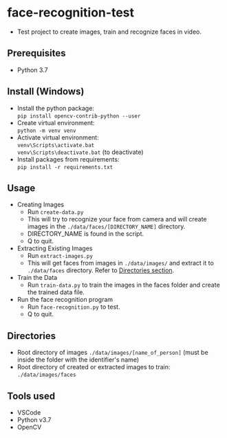# face-recognition-test
- Test project to create images, train and recognize faces in video.

## Prerequisites
- Python 3.7

## Install (Windows)
- Install the python package:
<br>`pip install opencv-contrib-python --user`
- Create virtual environment:
<br>`python -m venv venv`
- Activate virtual environment:
<br>`venv\Scripts\activate.bat`
<br>`venv\Scripts\deactivate.bat` (to deactivate)
- Install packages from requirements:
<br>`pip install -r requirements.txt`

## Usage
- Creating Images
  - Run `create-data.py`
  - This will try to recognize your face from camera and will create images in the `./data/faces/[DIRECTORY_NAME]` directory.
  - DIRECTORY_NAME is found in the script.
  - Q to quit.
- Extracting Existing Images
  - Run `extract-images.py`
  - This will get faces from images in `./data/images/` and extract it to `./data/faces` directory. Refer to [Directories section](#sec_dir).
- Train the Data
  - Run `train-data.py` to train the images in the faces folder and create the trained data file.
- Run the face recognition program
  - Run `face-recognition.py` to test.
  - Q to quit.

<a name="sec_dir"></a>
## Directories
- Root directory of images `./data/images/[name_of_person]` (must be inside the folder with the identifier's name)
- Root directory of created or extracted images to train: `./data/images/faces`

## Tools used
- VSCode
- Python v3.7
- OpenCV